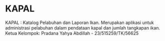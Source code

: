 # KAPAL
KAPAL : Katalog Pelabuhan dan Laporan Ikan. Merupakan aplikasi untuk administrasi pelabuhan dalam pendataan kapal dan jumlah tangkapan ikan.
Ketua Kelompok: Pradana Yahya Abdillah - 23/515259/TK/56625 <br>